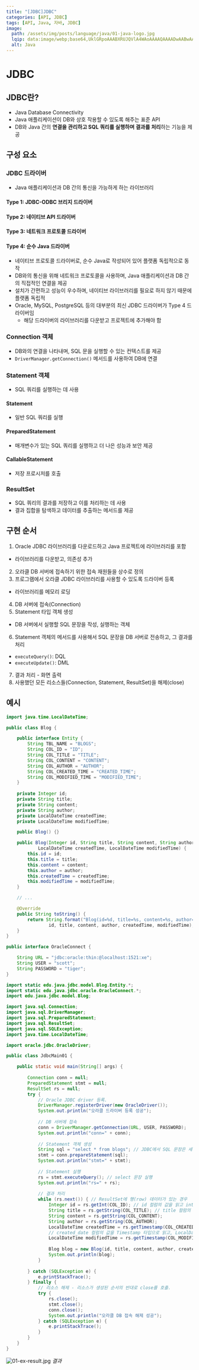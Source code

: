 ```yaml
---
title: "[JDBC]JDBC"
categories: [API, JDBC]
tags: [API, Java, 자바, JDBC]
image:
  path: /assets/img/posts/language/java/01-java-logo.jpg
  lqip: data:image/webp;base64,UklGRpoAAABXRUJQVlA4WAoAAAAQAAAADwAABwAAQUxQSDIAAAARL0AmbZurmr57yyIiqE8oiG0bejIYEQTgqiDA9vqnsUSI6H+oAERp2HZ65qP/VIAWAFZQOCBCAAAA8AEAnQEqEAAIAAVAfCWkAALp8sF8rgRgAP7o9FDvMCkMde9PK7euH5M1m6VWoDXf2FkP3BqV0ZYbO6NA/VFIAAAA
  alt: Java
---
```


# JDBC

## JDBC란?

- Java Database Connectivity
- Java 애플리케이션이 DB와 상호 작용할 수 있도록 해주는 표준 API
- DB와 Java 간의 **연결을 관리하고 SQL 쿼리를 실행하며 결과를 처리**하는 기능을 제공

## 구성 요소

### JDBC 드라이버

- Java 애플리케이션과 DB 간의 통신을 가능하게 하는 라이브러리

#### Type 1: JDBC-ODBC 브리지 드라이버

#### Type 2: 네이티브 API 드라이버

#### Type 3: 네트워크 프로토콜 드라이버

#### Type 4: 순수 Java 드라이버

- 네이티브 프로토콜 드라이버로, 순수 Java로 작성되어 있어 플랫폼 독립적으로 동작
- DB와의 통신을 위해 네트워크 프로토콜을 사용하며, Java 애플리케이션과 DB 간의 직접적인 연결을 제공
- 설치가 간편하고 성능이 우수하며, 네이티브 라이브러리를 필요로 하지 않기 때문에 플랫폼 독립적
- Oracle, MySQL, PostgreSQL 등의 대부분의 최신 JDBC 드라이버가 Type 4 드라이버임
  + 해당 드라이버의 라이브러리를 다운받고 프로젝트에 추가해야 함

### Connection 객체

- DB와의 연결을 나타내며, SQL 문을 실행할 수 있는 컨텍스트를 제공
- `DriverManager.getConnection()` 메서드를 사용하여 DB에 연결

### Statement 객체

- SQL 쿼리를 실행하는 데 사용

#### Statement

- 일반 SQL 쿼리를 실행

#### PreparedStatement

- 매개변수가 있는 SQL 쿼리를 실행하고 더 나은 성능과 보안 제공

#### CallableStatement

- 저장 프로시저를 호출

### ResultSet

- SQL 쿼리의 결과를 저장하고 이를 처리하는 데 사용
- 결과 집합을 탐색하고 데이터를 추출하는 메서드를 제공

## 구현 순서

1. Oracle JDBC 라이브러리를 다운로드하고 Java 프로젝트에 라이브러리를 포함
  + 라이브러리를 다운받고, 의존성 추가
 2. 오라클 DB 서버에 접속하기 위한 접속 재원들을 상수로 정의
 3. 프로그램에서 오라클 JDBC 라이브러리를 사용할 수 있도록 드라이버 등록
  + 라이브러리를 메모리 로딩
 4. DB 서버에 접속(Connection)
 5. Statement 타입 객체 생성
  + DB 서버에서 실행할 SQL 문장을 작성, 실행하는 객체
 6. Statement 객체의 메서드를 사용해서 SQL 문장을 DB 서버로 전송하고, 그 결과를 처리
  + `executeQuery()`: DQL
  + `executeUpdate()`: DML
 7. 결과 처리 - 화면 출력
 8. 사용했던 모든 리소스들(Connection, Statement, ResultSet)을 해제(close)

## 예시

```java
import java.time.LocalDateTime;

public class Blog {

    public interface Entity {
        String TBL_NAME = "BLOGS";
        String COL_ID = "ID";
        String COL_TITLE = "TITLE";
        String COL_CONTENT = "CONTENT";
        String COL_AUTHOR = "AUTHOR";
        String COL_CREATED_TIME = "CREATED_TIME";
        String COL_MODIFIED_TIME = "MODIFIED_TIME";
    }
    
    private Integer id;
    private String title; 
    private String content;
    private String author;
    private LocalDateTime createdTime;
    private LocalDateTime modifiedTime;

    public Blog() {}

    public Blog(Integer id, String title, String content, String author, 
            LocalDateTime createdTime, LocalDateTime modifiedTime) {
        this.id = id;
        this.title = title;
        this.content = content;
        this.author = author;
        this.createdTime = createdTime;
        this.modifiedTime = modifiedTime;
    }

    // ...

    @Override
    public String toString() {
        return String.format("Blog(id=%d, title=%s, content=%s, author=%s, createdTime=%s, modifiedTime=%s)", 
                id, title, content, author, createdTime, modifiedTime);
    }
}
```

```java
public interface OracleConnect {

    String URL = "jdbc:oracle:thin:@localhost:1521:xe";
    String USER = "scott";
    String PASSWORD = "tiger";
}
```

```java
import static edu.java.jdbc.model.Blog.Entity.*;
import static edu.java.jdbc.oracle.OracleConnect.*;
import edu.java.jdbc.model.Blog;

import java.sql.Connection;
import java.sql.DriverManager;
import java.sql.PreparedStatement;
import java.sql.ResultSet;
import java.sql.SQLException;
import java.time.LocalDateTime;

import oracle.jdbc.OracleDriver;

public class JdbcMain01 {

    public static void main(String[] args) {
        
        Connection conn = null;
        PreparedStatement stmt = null;
        ResultSet rs = null;
        try {
            // Oracle JDBC driver 등록.
            DriverManager.registerDriver(new OracleDriver());
            System.out.println("오라클 드라이버 등록 성공");
            
            // DB 서버에 접속
            conn = DriverManager.getConnection(URL, USER, PASSWORD);
            System.out.println("conn=" + conn);
            
            // Statement 객체 생성
            String sql = "select * from blogs"; // JDBC에서 SQL 문장은 세미콜론(;)을 사용하지 않음
            stmt = conn.prepareStatement(sql);
            System.out.println("stmt=" + stmt);
            
            // Statement 실행
            rs = stmt.executeQuery(); // select 문장 실행
            System.out.println("rs=" + rs);
            
            // 결과 처리
            while (rs.next()) { // ResultSet에 행(row) 데이터가 있는 경우
                Integer id = rs.getInt(COL_ID); // id 컬럼의 값을 읽고 int 타입으로 리턴
                String title = rs.getString(COL_TITLE); // title 컬럼의 값을 Strng 타입으로 리턴
                String content = rs.getString(COL_CONTENT);
                String author = rs.getString(COL_AUTHOR);
                LocalDateTime createdTime = rs.getTimestamp(COL_CREATED_TIME).toLocalDateTime();
                // created_date 컬럼의 값을 Timestamp 타입으로 읽고, LocalDateTime 타입으로 변환해서 리턴
                LocalDateTime modifiedTime = rs.getTimestamp(COL_MODIFIED_TIME).toLocalDateTime();
                
                Blog blog = new Blog(id, title, content, author, createdTime, modifiedTime);
                System.out.println(blog);
            }
            
        } catch (SQLException e) {
            e.printStackTrace();
        } finally {
            // 리소스 해제 - 리소스가 생성된 순서의 반대로 close를 호출.
            try {
                rs.close();
                stmt.close();
                conn.close();
                System.out.println("오라클 DB 접속 해제 성공");
            } catch (SQLException e) {
                e.printStackTrace();
            }
        }
    }
}
```

![01-ex-result.jpg](/assets/img/posts/api/jdbc/jdbc/01-ex-result.jpg)
*결과*